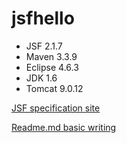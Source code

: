 # jsfhello
- JSF 2.1.7
- Maven 3.3.9
- Eclipse 4.6.3
- JDK 1.6
- Tomcat 9.0.12

[JSF specification site](https://javaee.github.io/javaserverfaces-spec/)

[Readme.md basic writing](https://help.github.com/articles/basic-writing-and-formatting-syntax/)
